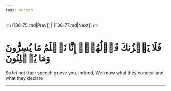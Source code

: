 ```yaml
---
tags: meccan
---
```


👈 [[36-75.md|Prev]] | [[36-77.md|Next]] 👉

# فَلَا يَحۡزُنكَ قَوۡلُهُمۡۘ إِنَّا نَعۡلَمُ مَا يُسِرُّونَ وَمَا يُعۡلِنُونَ

So let not their speech grieve you. Indeed, We know what they conceal and what they declare

---

